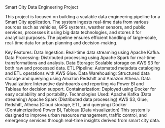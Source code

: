Smart City Data Engineering Project

This project is focused on building a scalable data engineering pipeline for a Smart City application. The system ingests real-time data from various sources such as vehicles, GPS systems, weather sensors, and public services, processes it using big data technologies, and stores it for analytical purposes. The pipeline ensures efficient handling of large-scale, real-time data for urban planning and decision-making.

Key Features:
Data Ingestion: Real-time data streaming using Apache Kafka.
Data Processing: Distributed processing using Apache Spark for real-time transformations and analysis.
Data Storage: Scalable storage on AWS S3 for both raw and processed data.
ETL Pipeline: Automated metadata cataloging and ETL operations with AWS Glue.
Data Warehousing: Structured data storage and querying using Amazon Redshift and Amazon Athena.
Data Visualization: Interactive dashboards and reporting via Power BI and Tableau for decision support.
Containerization: Deployed using Docker for easy scalability and portability.
Technologies Used:
Apache Kafka (Data streaming)
Apache Spark (Distributed data processing)
AWS S3, Glue, Redshift, Athena (Cloud storage, ETL, and querying)
Docker (Containerization)
Power BI, Tableau (Data visualization)
This system is designed to improve urban resource management, traffic control, and emergency services through real-time insights derived from smart city data.
